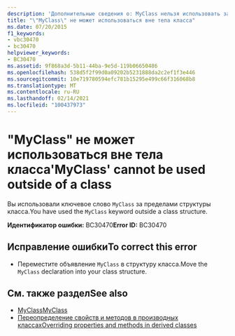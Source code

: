 ```yaml
---
description: 'Дополнительные сведения о: MyClass нельзя использовать за пределами класса'
title: "\"MyClass\" не может использоваться вне тела класса"
ms.date: 07/20/2015
f1_keywords:
- vbc30470
- bc30470
helpviewer_keywords:
- BC30470
ms.assetid: 9f868a3d-5b11-44ba-9e5d-119b06650486
ms.openlocfilehash: 538d5f2f99d0a09202b5231888da2c2ef1f3e446
ms.sourcegitcommit: 10e719780594efc781b15295e499c66f316068b8
ms.translationtype: MT
ms.contentlocale: ru-RU
ms.lasthandoff: 02/14/2021
ms.locfileid: "100437973"
---
```

# <a name="myclass-cannot-be-used-outside-of-a-class"></a><span data-ttu-id="1f9c9-103">"MyClass" не может использоваться вне тела класса</span><span class="sxs-lookup"><span data-stu-id="1f9c9-103">'MyClass' cannot be used outside of a class</span></span>

<span data-ttu-id="1f9c9-104">Вы использовали ключевое слово `MyClass` за пределами структуры класса.</span><span class="sxs-lookup"><span data-stu-id="1f9c9-104">You have used the `MyClass` keyword outside a class structure.</span></span>  
  
 <span data-ttu-id="1f9c9-105">**Идентификатор ошибки:** BC30470</span><span class="sxs-lookup"><span data-stu-id="1f9c9-105">**Error ID:** BC30470</span></span>  
  
## <a name="to-correct-this-error"></a><span data-ttu-id="1f9c9-106">Исправление ошибки</span><span class="sxs-lookup"><span data-stu-id="1f9c9-106">To correct this error</span></span>  
  
- <span data-ttu-id="1f9c9-107">Переместите объявление `MyClass` в структуру класса.</span><span class="sxs-lookup"><span data-stu-id="1f9c9-107">Move the `MyClass` declaration into your class structure.</span></span>  
  
## <a name="see-also"></a><span data-ttu-id="1f9c9-108">См. также раздел</span><span class="sxs-lookup"><span data-stu-id="1f9c9-108">See also</span></span>

- [<span data-ttu-id="1f9c9-109">MyClass</span><span class="sxs-lookup"><span data-stu-id="1f9c9-109">MyClass</span></span>](../programming-guide/program-structure/me-my-mybase-and-myclass.md#myclass)
- [<span data-ttu-id="1f9c9-110">Переопределение свойств и методов в производных классах</span><span class="sxs-lookup"><span data-stu-id="1f9c9-110">Overriding properties and methods in derived classes</span></span>](../programming-guide/language-features/objects-and-classes/inheritance-basics.md#overriding-properties-and-methods-in-derived-classes)
